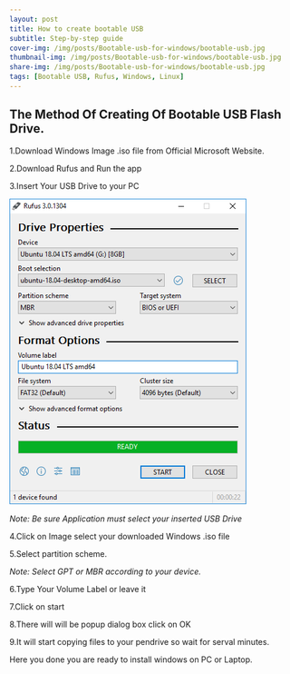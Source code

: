 ```yaml
---
layout: post
title: How to create bootable USB
subtitle: Step-by-step guide
cover-img: /img/posts/Bootable-usb-for-windows/bootable-usb.jpg
thumbnail-img: /img/posts/Bootable-usb-for-windows/bootable-usb.jpg
share-img: /img/posts/Bootable-usb-for-windows/bootable-usb.jpg
tags: [Bootable USB, Rufus, Windows, Linux]
---
```


## The Method Of Creating Of Bootable USB Flash Drive. 
1.Download Windows Image .iso file from Official Microsoft Website.

2.Download Rufus and Run the app

3.Insert Your USB Drive to your PC

![Rufus](/img/posts/Bootable-usb-for-windows/rufus.png)

*Note: Be sure Application must select your inserted USB Drive*

4.Click on Image select your downloaded Windows .iso file

5.Select partition scheme.

*Note: Select GPT or MBR according to your device.* 

6.Type Your Volume Label or leave it

7.Click on start

8.There will will be popup dialog box click on OK

9.It will start copying files to your pendrive so wait for serval minutes.

Here you done you are ready to install windows on PC or Laptop.

